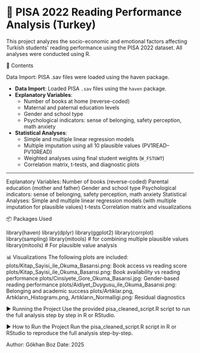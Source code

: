 # 📘 PISA 2022 Reading Performance Analysis (Turkey)

This project analyzes the socio-economic and emotional factors affecting Turkish students' reading performance using the PISA 2022 dataset. All analyses were conducted using R.

📁 Contents

Data Import: PISA .sav files were loaded using the haven package.

- **Data Import**: Loaded PISA `.sav` files using the `haven` package.
- **Explanatory Variables**:
  - Number of books at home (reverse-coded)
  - Maternal and paternal education levels
  - Gender and school type
  - Psychological indicators: sense of belonging, safety perception, math anxiety
- **Statistical Analyses**:
  - Simple and multiple linear regression models
  - Multiple imputation using all 10 plausible values (PV1READ–PV10READ)
  - Weighted analyses using final student weights (`W_FSTUWT`)
  - Correlation matrix, t-tests, and diagnostic plots

---
Explanatory Variables:
Number of books (reverse-coded)
Parental education (mother and father)
Gender and school type
Psychological indicators: sense of belonging, safety perception, math anxiety
Statistical Analyses:
Simple and multiple linear regression models (with multiple imputation for plausible values)
t-tests
Correlation matrix and visualizations

📦 Packages Used

library(haven)
library(dplyr)
library(ggplot2)
library(corrplot)
library(sampling)
library(mitools)  # for combining multiple plausible values
library(mitools)  # For plausible value analysis

📊 Visualizations
The following plots are included:
plots/Kitap_Sayisi_ile_Okuma_Basarısi.png: Book access vs reading score
plots/Kitap_Sayisi_ile_Okuma_Basarısi.png: Book availability vs reading performance
plots/Cinsiyete_Gore_Okuma_Basarısi.jpg: Gender-based reading performance
plots/Aidiyet_Duygusu_ile_Okuma_Basarısi.png: Belonging and academic success
plots/Artıklar.png, Artıkların_Histogramı.png, Artıkların_Normalligi.png: Residual diagnostics

▶️ Running the Project
Use the provided pisa_cleaned_script.R script to run the full analysis step by step in R or RStudio.

▶️ How to Run the Project
Run the pisa_cleaned_script.R script in R or RStudio to reproduce the full analysis step-by-step.

Author: Gökhan Boz
Date: 2025

